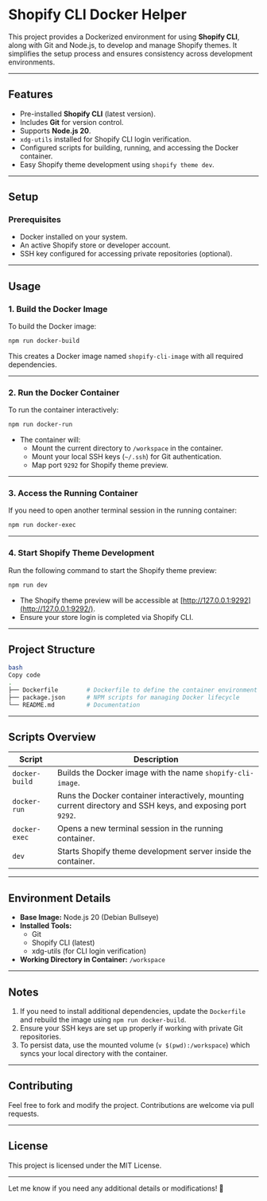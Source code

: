 # **Shopify CLI Docker Helper**

This project provides a Dockerized environment for using **Shopify CLI**, along with Git and Node.js, to develop and manage Shopify themes. It simplifies the setup process and ensures consistency across development environments.

---

## **Features**

- Pre-installed **Shopify CLI** (latest version).
- Includes **Git** for version control.
- Supports **Node.js 20**.
- `xdg-utils` installed for Shopify CLI login verification.
- Configured scripts for building, running, and accessing the Docker container.
- Easy Shopify theme development using `shopify theme dev`.

---

## **Setup**

### **Prerequisites**

- Docker installed on your system.
- An active Shopify store or developer account.
- SSH key configured for accessing private repositories (optional).

---

## **Usage**

### **1. Build the Docker Image**

To build the Docker image:

```bash
npm run docker-build
```

This creates a Docker image named `shopify-cli-image` with all required dependencies.

---

### **2. Run the Docker Container**

To run the container interactively:

```bash
npm run docker-run
```

- The container will:
    - Mount the current directory to `/workspace` in the container.
    - Mount your local SSH keys (`~/.ssh`) for Git authentication.
    - Map port `9292` for Shopify theme preview.

---

### **3. Access the Running Container**

If you need to open another terminal session in the running container:

```bash
npm run docker-exec
```

---

### **4. Start Shopify Theme Development**

Run the following command to start the Shopify theme preview:

```bash
npm run dev
```

- The Shopify theme preview will be accessible at [http://127.0.0.1:9292](http://127.0.0.1:9292/).
- Ensure your store login is completed via Shopify CLI.

---

## **Project Structure**

```bash
bash
Copy code
.
├── Dockerfile        # Dockerfile to define the container environment
├── package.json      # NPM scripts for managing Docker lifecycle
└── README.md         # Documentation
```

---

## **Scripts Overview**

| **Script** | **Description** |
| --- | --- |
| `docker-build` | Builds the Docker image with the name `shopify-cli-image`. |
| `docker-run` | Runs the Docker container interactively, mounting current directory and SSH keys, and exposing port `9292`. |
| `docker-exec` | Opens a new terminal session in the running container. |
| `dev` | Starts Shopify theme development server inside the container. |

---

## **Environment Details**

- **Base Image:** Node.js 20 (Debian Bullseye)
- **Installed Tools:**
    - Git
    - Shopify CLI (latest)
    - xdg-utils (for CLI login verification)
- **Working Directory in Container:** `/workspace`

---

## **Notes**

1. If you need to install additional dependencies, update the `Dockerfile` and rebuild the image using `npm run docker-build`.
2. Ensure your SSH keys are set up properly if working with private Git repositories.
3. To persist data, use the mounted volume (`v $(pwd):/workspace`) which syncs your local directory with the container.

---

## **Contributing**

Feel free to fork and modify the project. Contributions are welcome via pull requests.

---

## **License**

This project is licensed under the MIT License.

---

Let me know if you need any additional details or modifications! 🚀